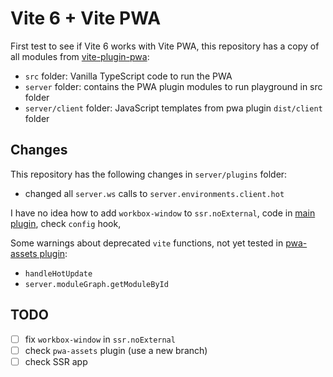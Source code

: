 # Vite 6 + Vite PWA

First test to see if Vite 6 works with Vite PWA, this repository has a copy of all modules from [vite-plugin-pwa](https://github.com/vite-pwa/vite-plugin-pwa):
- `src` folder: Vanilla TypeScript code to run the PWA
- `server` folder: contains the PWA plugin modules to run playground in src folder
- `server/client` folder: JavaScript templates from pwa plugin `dist/client` folder

## Changes

This repository has the following changes in `server/plugins` folder:
- changed all `server.ws` calls to `server.environments.client.hot`

I have no idea how to add `workbox-window` to `ssr.noExternal`, code in [main plugin](./server/plugins/main.ts), check `config` hook,

Some warnings about deprecated `vite` functions, not yet tested in [pwa-assets plugin](./server/plugins/pwa-assets.ts):
- `handleHotUpdate`
- `server.moduleGraph.getModuleById`

## TODO

- [ ] fix `workbox-window` in `ssr.noExternal`
- [ ] check `pwa-assets` plugin (use a new branch)
- [ ] check SSR app
